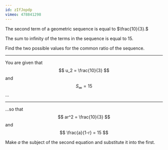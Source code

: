 ```yaml
---
id: zIfJopdp
vimeo: 478841298
---
```


The second term of a geometric sequence is equal to $\frac{10}{3}.$

The sum to infinity of the terms in the sequence is equal to $15.$

Find the two possible values for the common ratio of the sequence.

---

You are given that
$$
u_2 = \frac{10}{3}
$$
and
$$
S_\infty = 15
$$
...

---

...so that
$$
ar^2 = \frac{10}{3}
$$
and
$$
\frac{a}{1-r} = 15
$$

Make $a$ the subject of the second equation and substitute it into the first.
